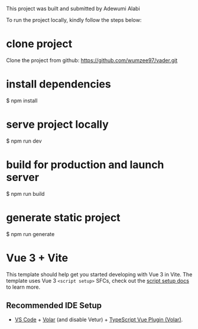 This project was built and submitted by Adewumi Alabi

To run the project locally, kindly follow the steps below:

# clone project
Clone the project from github: https://github.com/wumzee97/vader.git

# install dependencies
$ npm install

# serve project locally
$ npm run dev

# build for production and launch server
$ npm run build


# generate static project
$ npm run generate


# Vue 3 + Vite

This template should help get you started developing with Vue 3 in Vite. The template uses Vue 3 `<script setup>` SFCs, check out the [script setup docs](https://v3.vuejs.org/api/sfc-script-setup.html#sfc-script-setup) to learn more.

## Recommended IDE Setup

- [VS Code](https://code.visualstudio.com/) + [Volar](https://marketplace.visualstudio.com/items?itemName=Vue.volar) (and disable Vetur) + [TypeScript Vue Plugin (Volar)](https://marketplace.visualstudio.com/items?itemName=Vue.vscode-typescript-vue-plugin).
